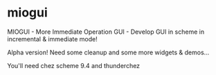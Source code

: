 # miogui
MIOGUI - More Immediate Operation GUI - Develop GUI in scheme in incremental &amp; immediate mode!

Alpha version! Need some cleanup and some more widgets & demos...

You'll need chez scheme 9.4 and thunderchez
